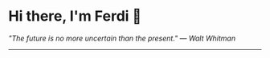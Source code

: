 <h1>Hi there, I'm Ferdi 👋</h1>

<p><em>
  "The future is no more uncertain than the present." — Walt Whitman
</em></p>

---

